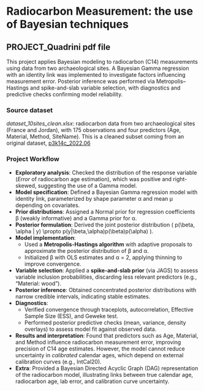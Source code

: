 # Radiocarbon Measurement: the use of Bayesian techniques 

## PROJECT_Quadrini pdf file
This project applies Bayesian modeling to radiocarbon (C14) measurements using data from two archaeological sites. A Bayesian Gamma regression with an identity link was implemented to investigate factors influencing measurement error. Posterior inference was performed via Metropolis–Hastings and spike-and-slab variable selection, with diagnostics and predictive checks confirming model reliability.

### Source dataset
*dataset_10sites_clean.xlsx*: radiocarbon data from two archaeological sites (France and Jordan), with 175 observations and four predictors (Age, Material, Method, SiteName). This is a cleaned subset coming from an original dataset, [p3k14c_2022.06](https://www.p3k14c.org/download/)  

### Project Workflow  
- **Exploratory analysis**: Checked the distribution of the response variable (*Error* of radiocarbon age estimation), which was positive and right-skewed, suggesting the use of a Gamma model.  
- **Model specification**: Defined a Bayesian Gamma regression model with identity link, parameterized by shape parameter α and mean µ depending on covariates.  
- **Prior distributions**: Assigned a Normal prior for regression coefficients β (weakly informative) and a Gamma prior for α.  
- **Posterior formulation**: Derived the joint posterior distribution \( p(\beta, \alpha | y) \propto p(y|\beta,\alpha)p(\beta)p(\alpha) \).  
- **Model implementation**:  
  - Used a **Metropolis-Hastings algorithm** with adaptive proposals to approximate the posterior distribution of β and α.  
  - Initialized β with OLS estimates and α = 2, applying thinning to improve convergence.  
- **Variable selection**: Applied a **spike-and-slab prior** (via JAGS) to assess variable inclusion probabilities, discarding less relevant predictors (e.g., “Material: wood”).  
- **Posterior inference**: Obtained concentrated posterior distributions with narrow credible intervals, indicating stable estimates.  
- **Diagnostics**:  
  - Verified convergence through traceplots, autocorrelation, Effective Sample Size (ESS), and Geweke test.  
  - Performed posterior predictive checks (mean, variance, density overlays) to assess model fit against observed data.  
- **Results and interpretation**: Found that predictors such as Age, Material, and Method influence radiocarbon measurement error, improving precision of C14 age estimates. However, the model cannot reduce uncertainty in *calibrated* calendar ages, which depend on external calibration curves (e.g., IntCal20).  
- **Extra**: Provided a Bayesian Directed Acyclic Graph (DAG) representation of the radiocarbon model, illustrating links between true calendar age, radiocarbon age, lab error, and calibration curve uncertainty.  
